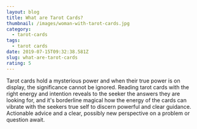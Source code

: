 ```yaml
---
layout: blog
title: What are Tarot Cards?
thumbnail: /images/woman-with-tarot-cards.jpg
category:
  - tarot-cards
tags:
  - tarot cards
date: 2019-07-15T09:32:38.581Z
slug: what-are-tarot-cards
rating: 5
---
```

Tarot cards hold a mysterious power and when their true power is on display, the significance cannot be ignored. Reading tarot cards with the right energy and intention reveals to the seeker the answers they are looking for, and it's borderline magical how the energy of the cards can vibrate with the seekers true self to discern powerful and clear guidance. Actionable advice and a clear, possibly new perspective on a problem or question await.
